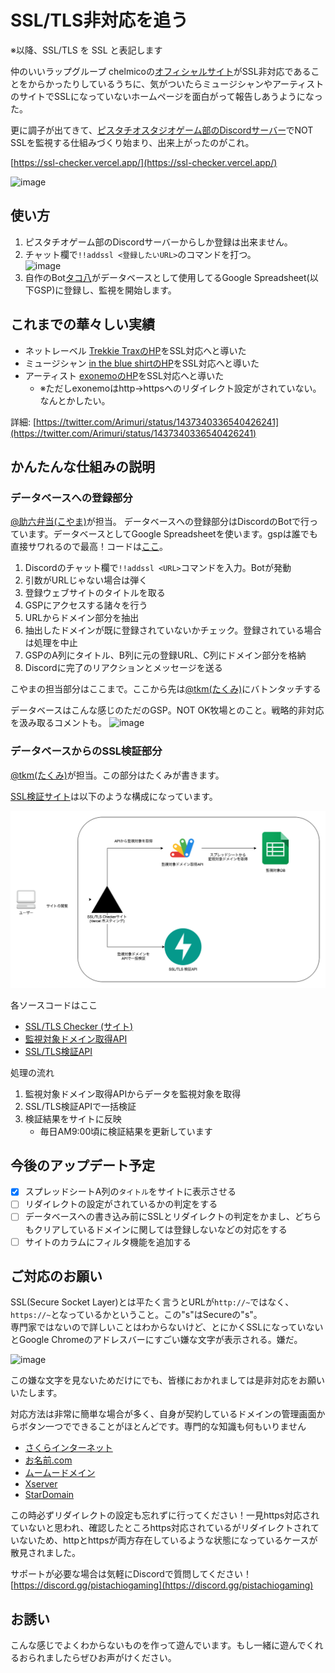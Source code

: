 # SSL/TLS非対応を追う

※以降、SSL/TLS を SSL と表記します

仲のいいラップグループ chelmicoの[オフィシャルサイト](http://chelmico.com/)がSSL非対応であることをからかったりしているうちに、気がついたらミュージシャンやアーティストのサイトでSSLになっていないホームページを面白がって報告しあうようになった。

更に調子が出てきて、[ピスタチオスタジオゲーム部のDiscordサーバー](https://discord.gg/pistachiogaming)でNOT SSLを監視する仕組みづくり始まり、出来上がったのがこれ。

[https://ssl-checker.vercel.app/](https://ssl-checker.vercel.app/)

![image](https://user-images.githubusercontent.com/4445606/141156294-72e347a5-03cb-4446-84f7-72ed14393be2.png)


## 使い方

1. ピスタチオゲーム部のDiscordサーバーからしか登録は出来ません。
1. チャット欄で`!!addssl <登録したいURL>`のコマンドを打つ。  
![image](https://user-images.githubusercontent.com/4445606/141142511-721fb91a-fffb-4d13-b318-eeef1589cbeb.png)
1. 自作のBot[タコ八](https://github.com/pistachiostudio/takohachi)がデータベースとして使用してるGoogle Spreadsheet(以下GSP)に登録し、監視を開始します。

## これまでの華々しい実績

- ネットレーベル [Trekkie TraxのHP](https://www.trekkie-trax.com/)をSSL対応へと導いた
- ミュージシャン [in the blue shirtのHP](https://intheblueshirt.com/)をSSL対応へと導いた
- アーティスト [exonemoのHP](https://exonemo.com/)をSSL対応へと導いた
  - ※ただしexonemoはhttp→httpsへのリダイレクト設定がされていない。なんとかしたい。

詳細: [https://twitter.com/Arimuri/status/1437340336540426241](https://twitter.com/Arimuri/status/1437340336540426241)

## かんたんな仕組みの説明

### データベースへの登録部分

[@助六弁当(こやま)](https://twitter.com/quojama)が担当。
データベースへの登録部分はDiscordのBotで行っています。データベースとしてGoogle Spreadsheetを使います。gspは誰でも直接サワれるので最高！コードは[ここ](https://github.com/pistachiostudio/takohachi/blob/master/cogs/addssl.py)。

1. Discordのチャット欄で`!!addssl <URL>`コマンドを入力。Botが発動
2. 引数<URL>がURLじゃない場合は弾く
3. 登録ウェブサイトのタイトルを取る
4. GSPにアクセスする諸々を行う
5. URLからドメイン部分を抽出
6. 抽出したドメインが既に登録されていないかチェック。登録されている場合は処理を中止
7. GSPのA列にタイトル、B列に元の登録URL、C列にドメイン部分を格納
8. Discordに完了のリアクションとメッセージを送る

 こやまの担当部分はここまで。ここから先は[@tkm(たくみ)](https://twitter.com/tsurutaaaaaa_)にバトンタッチする

データベースはこんな感じのただのGSP。NOT OK牧場とのこと。戦略的非対応を汲み取るコメントも。
![image](https://user-images.githubusercontent.com/4445606/141155557-06f8116d-90c0-4a84-a4e4-c24c7693962f.png)

### データベースからのSSL検証部分

[@tkm(たくみ)](https://twitter.com/tsurutaaaaaa_)が担当。この部分はたくみが書きます。

[SSL検証サイト](https://ssl-checker.vercel.app/)は以下のような構成になっています。

![ssl-checker-architecture](../images/ssl-checker-architecture.png)

各ソースコードはここ
- [SSL/TLS Checker (サイト)](https://github.com/zztkm/ssl-checker/tree/main/frontend)
- [監視対象ドメイン取得API](https://github.com/zztkm/ssl-checker/tree/main/api)
- [SSL/TLS検証API](https://github.com/zztkm/SSLCheckAPI)

処理の流れ

1. 監視対象ドメイン取得APIからデータを監視対象を取得
1. SSL/TLS検証APIで一括検証
1. 検証結果をサイトに反映
    - 毎日AM9:00頃に検証結果を更新しています

## 今後のアップデート予定

- [x] スプレッドシートA列の`タイトル`をサイトに表示させる
- [ ] リダイレクトの設定がされているかの判定をする
- [ ] データベースへの書き込み前にSSLとリダイレクトの判定をかまし、どちらもクリアしているドメインに関しては登録しないなどの対応をする
- [ ] サイトのカラムにフィルタ機能を追加する

## ご対応のお願い
SSL(Secure Socket Layer)とは平たく言うとURLが`http://~`ではなく、`https://~`となっているかということ。この"s"はSecureの"s"。  
専門家ではないので詳しいことはわからないけど、とにかくSSLになっていないとGoogle Chromeのアドレスバーにすごい嫌な文字が表示される。嫌だ。

![image](https://user-images.githubusercontent.com/4445606/141141543-a2c01f66-ed8d-4bd1-a6e0-c969b4470bed.png)

この嫌な文字を見ないためだけにでも、皆様におかれましては是非対応をお願いいたします。

対応方法は非常に簡単な場合が多く、自身が契約しているドメインの管理画面からボタン一つでできることがほとんどです。専門的な知識も何もいりません
- [さくらインターネット](https://help.sakura.ad.jp/360000223521/)
- [お名前.com](https://www.onamae-server.com/guide/rs/p/11)
- [ムームードメイン](https://support.lolipop.jp/hc/ja/articles/360049142793)
- [Xserver](https://www.xserver.ne.jp/manual/man_server_ssl.php)
- [StarDomain](https://www.star.ne.jp/manual/guide_ssl_free.php)

この時必ずリダイレクトの設定も忘れずに行ってください！一見https対応されていないと思われ、確認したところhttps対応されているがリダイレクトされていないため、httpとhttpsが両方存在しているような状態になっているケースが散見されました。

サポートが必要な場合は気軽にDiscordで質問してください！  
[https://discord.gg/pistachiogaming](https://discord.gg/pistachiogaming)
  
## お誘い

こんな感じでよくわからないものを作って遊んでいます。もし一緒に遊んでくれるおられましたらぜひお声がけください。

